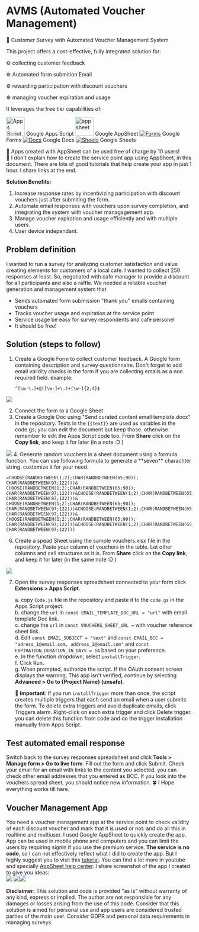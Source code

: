# AVMS (Automated Voucher Management)
:rocket: Customer Survey with Automated Voucher Management System


This project offers a cost-effective, fully integrated solution for:

:gear: collecting customer feedback

:gear: Automated form submition Email

:gear: rewarding participation with discount vouchers

:gear: managing voucher expiration and usage



It leverages the free tier capabilities of:

<a href="https://about.appsheet.com/home/"><img src="https://github.com/h4ppy0wl/myMaterials/blob/main/480px-Google_Apps_Script.svg.png" alt="Apps Script"  width="50" height="50"></a> Google Apps Script    <a href="https://script.google.com/home/start"><img src="https://github.com/h4ppy0wl/myMaterials/blob/main/app-sheet.svg" alt="appsheet"  width="50" height="50"></a> Google AppSheet    [![Forms](https://github.com/h4ppy0wl/myMaterials/blob/main/forms_2020q4_48dp.png)](https://docs.google.com/forms/) Google Forms    [![Docs](https://github.com/h4ppy0wl/myMaterials/blob/main/docs_2020q4_48dp.png)](https://docs.google.com/document/) Google Docs    [![Sheets](https://github.com/h4ppy0wl/myMaterials/blob/main/sheets_2020q4_48dp.png)](https://docs.google.com/spreadsheets/) Google Sheets


:vertical_traffic_light: Apps created with AppSheet can be used free of charge by 10 users!  
:vertical_traffic_light: I don't explain how to create the service point app using AppSheet, in this document. There are lots of good tutorials that help create your app in just 1 hour. I share links at the end.

**Solution Benefits:** 
1. Increase response rates by incentivizing participation with discount vouchers just after submiting the form.
2. Automate email responses with vouchers upon survey completion, and integrating the system with voucher managagement app.
3. Manage voucher expiration and usage efficiently and with multiple users.
4. User device independant.

## Problem definition 
I wanted to run a survey for analyzing customer satisfaction and value creating elements for customers of a local cafe. I wanted to collect 250 responses at least. So, negotiated with cafe manager to provide a discount for all participants and also a raffle. We needed a reliable voucher generation and management system that
* Sends automated form submission "thank you" emails containing vouchers
* Tracks voucher usage and expiration at the service point
* Service usage be easy for survey respondents and cafe personel
* It should be free!


## Solution (steps to follow) 
1. Create a Google Form to collect customer feedback. A Google form containing description and survey questionnaire. Don't forget to add email validity checks in the form if you are collecting emails as a non required field. example:
 
   ```regex
   ^[\w-\.]+@([\w-]+\.)+[\w-]{2,4}$
   ```

<img src="https://github.com/h4ppy0wl/myMaterials/blob/main/ScreenshotForm.png">

2. Connect the form to a Google Sheet
3. Create a Google Doc using "Send curated content email template.docx" in the repository. Texts in the ```{{text}}``` are used as varables in the code.gs; you can edit the document but keep those. otherwise remember to edit the Apps Script code too. From **Share** click on the **Copy link**, and keep it for later (in a note :D )
<img src="https://github.com/h4ppy0wl/myMaterials/blob/main/ScreenshotTemplate.png"> 
4. Generate random vouchers in a sheet document using a formula function. You can use following formula to generate a **seven** charachter string. customize it for your need.

   ```
   =CHOOSE(RANDBETWEEN(1;2);CHAR(RANDBETWEEN(65;90)); CHAR(RANDBETWEEN(97;122)))& CHOOSE(RANDBETWEEN(1;2);CHAR(RANDBETWEEN(65;90)); CHAR(RANDBETWEEN(97;122)))&CHOOSE(RANDBETWEEN(1;2);CHAR(RANDBETWEEN(65;90)); CHAR(RANDBETWEEN(97;122)))& CHOOSE(RANDBETWEEN(1;2);CHAR(RANDBETWEEN(65;90)); CHAR(RANDBETWEEN(97;122)))&CHOOSE(RANDBETWEEN(1;2);CHAR(RANDBETWEEN(65;90)); CHAR(RANDBETWEEN(97;122)))& CHOOSE(RANDBETWEEN(1;2);CHAR(RANDBETWEEN(65;90)); CHAR(RANDBETWEEN(97;122)))&CHOOSE(RANDBETWEEN(1;2);CHAR(RANDBETWEEN(65;90)); CHAR(RANDBETWEEN(97;122)))
   ```

6. Create a spead Sheet using the sample vouchers.xlsx file in the repository. Paste your column of vouchers in the table. Let other columns and cell structures as it is. From **Share** click on the **Copy link**, and keep it for later (in the same note :D )
<img src="https://github.com/h4ppy0wl/myMaterials/blob/main/ScreenshotVouchers.png"> 

7. Open the survey responses spreadsheet connected to your form click **Extensions > Apps Script**.

    a. copy ```Code.js``` file in the repository and paste it to the ```code.gs``` in the Apps Script project.  
    b. change the ```url``` in ```const EMAIL_TEMPLATE_DOC_URL = "url"``` with email template Doc link.  
    c. change the ```url``` in ```const VOUCHERS_SHEET_URL =``` with voucher reference sheet link.  
    d. Edit ```const EMAIL_SUBJECT = "text"``` and ```const EMAIL_BCC = "adress_1@email.com, address_2@email.com"``` and ```const EXPIRATION_DURATION_IN_DAYS = 14``` based on your preference.  
    e. In the function dropdown, select ```installTrigger```.  
    f. Click Run.  
    g. When prompted, authorize the script. If the OAuth consent screen displays the warning, This app isn't verified, continue by selecting **Advanced > Go to {Project Name} (unsafe)**.  
   
   :rotating_light: **Important**: If you run ```installTrigger``` more than once, the script creates multiple triggers that each send an email when a user submits the form. To delete extra triggers and avoid duplicate emails, click Triggers alarm. Right-click on each extra trigger and click Delete trigger. you can delete this function from code and do the trigger installation manually from Apps Script.

## Test automated email response
Switch back to the survey responses spreadsheet and click **Tools > Manage form > Go to live form**. Fill out the form and click Submit. Check your email for an email with links to the content you selected. you can check other email addresses that you entered as BCC. If you look into the vouchers spread sheet, you should notice new information. :four_leaf_clover: I Hope everything works till here.

## Voucher Management App
You need a voucher management app at the service point to check validity of each discount voucher and mark that it is used or not: and do all this in realtime and multiuser. I used Google AppSheet to quickly create the app. App can be used in mobile phone and computers and you can limit the users by requiring signin if you use the premium service. **The service is no code**, so I can not effectively reflect what I did to create the app. But I highly suggest you to visit this <a href= "https://about.appsheet.com/how-to-create-an-app/">tutorial</a>. You can find a lot more in youtube and specially <a href="https://support.google.com/appsheet/">AppSheet help center</a>. 
I share screenshot of the app I created to give you ideas:  
<img src="https://github.com/h4ppy0wl/myMaterials/blob/main/Screenshot01.png"> <img src="https://github.com/h4ppy0wl/myMaterials/blob/main/Screenshot02.png"><img src="https://github.com/h4ppy0wl/myMaterials/blob/main/Screenshot03.png">



**Disclaimer:** This solution and code is provided "as is" without warranty of any kind, express or implied. The author are not responsible for any damages or losses arising from the use of this code. Consider that this solution is aimed for personal use and app users are considered trusted parties of the main user. Consider GDPR and personal data requirements in managing surveys.
